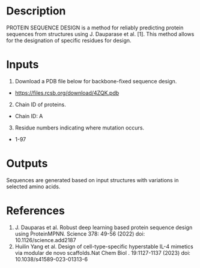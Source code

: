 # Description 

PROTEIN SEQUENCE DESIGN is a method for reliably predicting protein sequences from structures using J. Dauparase et al. [1]. This method allows for the designation of specific residues for design.

# Inputs

1. Download a PDB file below for backbone-fixed sequence design.

- https://files.rcsb.org/download/4ZQK.pdb

2. Chain ID of proteins.

- Chain ID: A

3. Residue numbers indicating where mutation occurs. 

- 1-97

# Outputs

Sequences are generated based on input structures with variations in selected amino acids.


# References

1. J. Dauparas et al. Robust deep learning based protein sequence design using ProteinMPNN. Science 378: 49-56 (2022) doi: 10.1126/science.add2187
2. Huilin Yang et al. Design of cell-type-specific hyperstable IL-4 mimetics via modular de novo scaffolds.Nat Chem Biol
. 19:1127-1137 (2023) doi: 10.1038/s41589-023-01313-6
